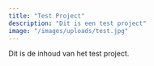 ```yaml
---
title: "Test Project"
description: "Dit is een test project"
image: "/images/uploads/test.jpg"
---
```


Dit is de inhoud van het test project. 